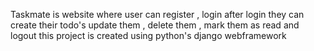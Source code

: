 Taskmate is website where user can register , login after login they can create their todo's update them , delete them , mark them as read and logout 
this project is created using python's django webframework
